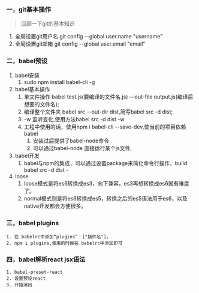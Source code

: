 ### 一，git基本操作
>回顾一下git的基本知识

1. 全局设置git用户名 git config --global user.name "username"
2. 全局设置git邮箱 git config --global user.email "email"

### 二，babel预设
1. babel安装
    1. sudo npm install babel-cli -g
2. babel基本操作
    1. 单文件操作   babel  test.js(要编译的文件名.js) —out-file output.js(编译后想要的文件名);
    2. 编译整个文件夹 babel src --out-dir dist,简写babel src -d dist;
    3. -w 监听变化,使用方法babel src -d dist -w
    4. 工程中使用的话，使用npm i babel-cli --save-dev,使当前的项目依赖babel
        1. 安装过后提供了babel-node命令
        2. 可以通过babel-node 直接运行某个js文件;
3. babel开发
    1. babel与npm的集成，可以通过设置package来简化命令行操作，build babel src -d dist -
4. loose
    1. loose模式是将es6转换成es3，向下兼容，es3再想转换成es6就有难度了。
    2. normal模式则是将es6转换成es5，转换之后的es5语法用于es6，以及native开发都会方便很多。

### 三，babel plugins
    1. 在.babelrc中添加“plugins”：["插件名"]，
    2. npm i plugins,使用的时候在.babelrc中添加即可

### 四，babel解析react jsx语法

    1. babel-preset-react
    2. 设置预设react
    3. 开始演出
